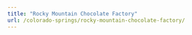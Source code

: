 ```yaml
---
title: "Rocky Mountain Chocolate Factory"
url: /colorado-springs/rocky-mountain-chocolate-factory/
---
```

